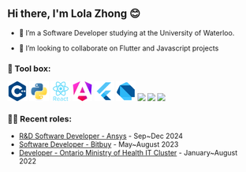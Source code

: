 ## Hi there, I'm Lola Zhong 😊

- 🌱 I’m a Software Developer studying at the University of Waterloo.

- 👯 I’m looking to collaborate on Flutter and Javascript projects

### 🔧 Tool box:

[<img src='https://github.com/devicons/devicon/blob/master/icons/cplusplus/cplusplus-plain.svg' height='40'>](https://cplusplus.com/)
[<img src='https://github.com/devicons/devicon/blob/master/icons/python/python-original.svg' height='40'>](https://www.python.org/)
 [<img src='https://github.com/devicons/devicon/blob/master/icons/react/react-original-wordmark.svg' height='40'>](https://react.dev/)
 [<img src='https://github.com/devicons/devicon/blob/master/icons/angular/angular-original.svg' height='40'>](https://angular.dev/)
 [<img src='https://raw.githubusercontent.com/github/explore/80688e429a7d4ef2fca1e82350fe8e3517d3494d/topics/flutter/flutter.png' height='40'>](https://flutter.dev/) 
 [<img src='https://raw.githubusercontent.com/github/explore/80688e429a7d4ef2fca1e82350fe8e3517d3494d/topics/dart/dart.png' height='40'>](https://dart.dev/) <img src='https://github.com/Linxin-Zhong/Linxin-Zhong/assets/77327417/3adea070-2c95-44ce-bf09-9568a064e433' height='40'>  <img src='https://github.com/Linxin-Zhong/Linxin-Zhong/assets/77327417/d90815a8-60ca-4684-a3cd-8b2cb9c64865' height='40'> <img src='https://github.com/Linxin-Zhong/Linxin-Zhong/assets/77327417/09d57d03-f84f-4850-af94-1a20a0b13364' height='40'>

### 🧑‍💻 Recent roles:
* [R&D Software Developer - Ansys](https://www.ansys.com/) - Sep~Dec 2024
* [Software Developer - Bitbuy](https://bitbuy.ca/) - May~August 2023
* [Developer - Ontario Ministry of Health IT Cluster](https://www.health.gov.on.ca/en/) - January~August 2022


